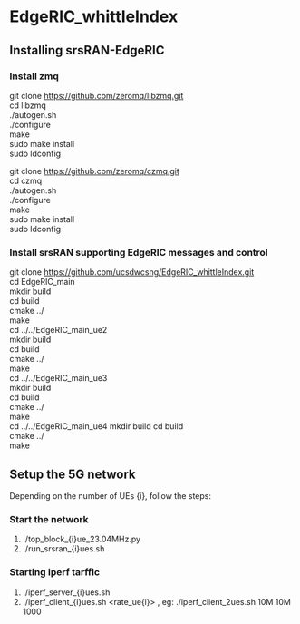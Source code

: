 # EdgeRIC_whittleIndex
## Installing srsRAN-EdgeRIC
### Install zmq
git clone https://github.com/zeromq/libzmq.git  
cd libzmq  
./autogen.sh  
./configure  
make  
sudo make install  
sudo ldconfig  

git clone https://github.com/zeromq/czmq.git  
cd czmq  
./autogen.sh  
./configure  
make  
sudo make install  
sudo ldconfig  

### Install srsRAN supporting EdgeRIC messages and control
git clone https://github.com/ucsdwcsng/EdgeRIC_whittleIndex.git  
cd EdgeRIC_main  
mkdir build  
cd build  
cmake ../  
make    
cd ../../EdgeRIC_main_ue2  
mkdir build  
cd build  
cmake ../  
make  
cd ../../EdgeRIC_main_ue3  
mkdir build  
cd build  
cmake ../  
make  
cd ../../EdgeRIC_main_ue4
mkdir build
cd build  
cmake ../  
make  

## Setup the 5G network
Depending on the number of UEs {i}, follow the steps:
### Start the network
1. ./top_block_{i}ue_23.04MHz.py
2. ./run_srsran_{i}ues.sh

### Starting iperf tarffic 
1. ./iperf_server_{i}ues.sh
2. ./iperf_client_{i}ues.sh <rate_ue{i}> <duration>, eg: ./iperf_client_2ues.sh 10M 10M 1000 
